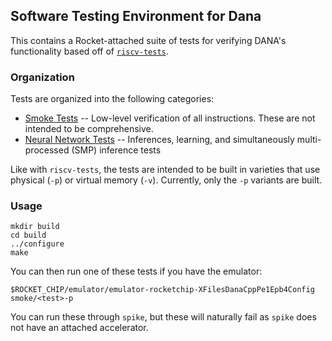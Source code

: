 ## Software Testing Environment for Dana
This contains a Rocket-attached suite of tests for verifying DANA's functionality based off of [`riscv-tests`](https://github.com/riscv/riscv-tests).

### Organization
Tests are organized into the following categories:

* [Smoke Tests](smoke) -- Low-level verification of all instructions. These are not intended to be comprehensive.
* [Neural Network Tests](nets) -- Inferences, learning, and simultaneously multi-processed (SMP) inference tests

Like with `riscv-tests`, the tests are intended to be built in varieties that use physical (`-p`) or virtual memory (`-v`). Currently, only the `-p` variants are built.

### Usage

```
mkdir build
cd build
../configure
make
```

You can then run one of these tests if you have the emulator:

```
$ROCKET_CHIP/emulator/emulator-rocketchip-XFilesDanaCppPe1Epb4Config smoke/<test>-p
```

You can run these through `spike`, but these will naturally fail as `spike` does not have an attached accelerator.
